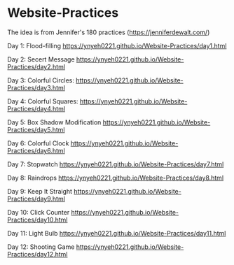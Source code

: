 # Website-Practices

The idea is from Jennifer's 180 practices (https://jenniferdewalt.com/)

Day 1: Flood-filling https://ynyeh0221.github.io/Website-Practices/day1.html

Day 2: Secert Message https://ynyeh0221.github.io/Website-Practices/day2.html

Day 3: Colorful Circles: https://ynyeh0221.github.io/Website-Practices/day3.html

Day 4: Colorful Squares: https://ynyeh0221.github.io/Website-Practices/day4.html

Day 5: Box Shadow Modification https://ynyeh0221.github.io/Website-Practices/day5.html

Day 6: Colorful Clock https://ynyeh0221.github.io/Website-Practices/day6.html

Day 7: Stopwatch https://ynyeh0221.github.io/Website-Practices/day7.html

Day 8: Raindrops https://ynyeh0221.github.io/Website-Practices/day8.html

Day 9: Keep It Straight https://ynyeh0221.github.io/Website-Practices/day9.html

Day 10: Click Counter https://ynyeh0221.github.io/Website-Practices/day10.html

Day 11: Light Bulb https://ynyeh0221.github.io/Website-Practices/day11.html

Day 12: Shooting Game https://ynyeh0221.github.io/Website-Practices/day12.html

